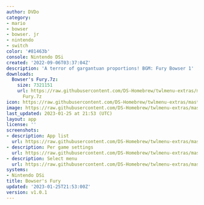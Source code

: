 ```yaml
---
author: DVDo
category:
- mario
- bowser
- bowser. jr
- nintendo
- switch
color: '#81463b'
console: Nintendo DSi
created: '2022-09-06T03:37:04Z'
description: 'A terror of gargantuan proportions! BGM: Fury Bowser 1'
downloads:
  Bowser's Fury.7z:
    size: 7321151
    url: https://raw.githubusercontent.com/DS-Homebrew/twlmenu-extras/master/_nds/TWiLightMenu/dsimenu/themes/Bowser's
      Fury.7z
icon: https://raw.githubusercontent.com/DS-Homebrew/twlmenu-extras/master/_nds/TWiLightMenu/dsimenu/themes/meta/Bowser%27s%20Fury/icon.png
image: https://raw.githubusercontent.com/DS-Homebrew/twlmenu-extras/master/_nds/TWiLightMenu/dsimenu/themes/meta/Bowser%27s%20Fury/icon.png
last_updated: 2023-01-25 at 21:53 (UTC)
layout: app
license: ''
screenshots:
- description: App list
  url: https://raw.githubusercontent.com/DS-Homebrew/twlmenu-extras/master/_nds/TWiLightMenu/dsimenu/themes/meta/Bowser%27s%20Fury/screenshots/app-list.png
- description: Per game settings
  url: https://raw.githubusercontent.com/DS-Homebrew/twlmenu-extras/master/_nds/TWiLightMenu/dsimenu/themes/meta/Bowser%27s%20Fury/screenshots/per-game-settings.png
- description: Select menu
  url: https://raw.githubusercontent.com/DS-Homebrew/twlmenu-extras/master/_nds/TWiLightMenu/dsimenu/themes/meta/Bowser%27s%20Fury/screenshots/select-menu.png
systems:
- Nintendo DSi
title: Bowser's Fury
updated: '2023-01-25T21:53:00Z'
version: v1.0.1
---
```

